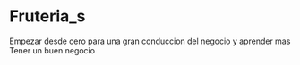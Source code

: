 # Fruteria_s
Empezar desde cero para una gran conduccion del negocio y aprender mas
Tener un buen negocio 
